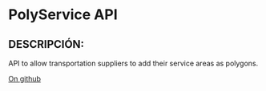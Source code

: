 # PolyService API

## DESCRIPCIÓN:

API to allow transportation suppliers to add their service areas as polygons. 

[On github](https://github.com/0xalen/polyservice "PolyService API")

